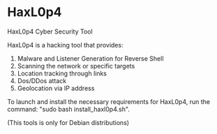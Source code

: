 # HaxL0p4
HaxL0p4 Cyber Security Tool

HaxL0p4 is a hacking tool that provides:

1) Malware and Listener Generation for Reverse Shell
2) Scanning the network or specific targets
3) Location tracking through links
4) Dos/DDos attack
5) Geolocation via IP address


To launch and install the necessary requirements for HaxL0p4, run the command: "sudo bash install_haxl0p4.sh".

(This tools is only for Debian distributions)
